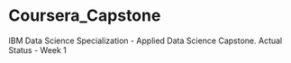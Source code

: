 # Coursera_Capstone
IBM Data Science Specialization - Applied Data Science Capstone. 
Actual Status - Week 1
